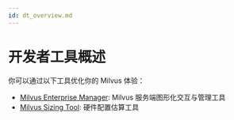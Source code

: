 ```yaml
---
id: dt_overview.md
---
```


# 开发者工具概述


你可以通过以下工具优化你的 Milvus 体验：

- [Milvus Enterprise Manager](https://zilliz.com/products/em/): Milvus 服务端图形化交互与管理工具
- [Milvus Sizing Tool](https://www.milvus.io/tools/sizing): 硬件配置估算工具